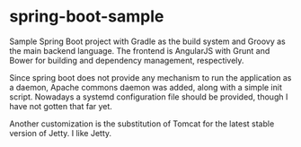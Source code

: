 spring-boot-sample
==================

Sample Spring Boot project with Gradle as the build system and Groovy as the main backend language. 
The frontend is AngularJS with Grunt and Bower for building and dependency management, respectively.

Since spring boot does not provide any mechanism to run the application as a daemon, Apache commons daemon was added, 
along with a simple init script. Nowadays a systemd configuration file should be provided, though I have not gotten
that far yet.

Another customization is the substitution of Tomcat for the latest stable version of Jetty. I like Jetty.
